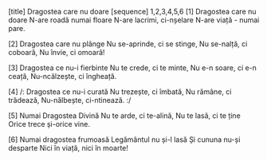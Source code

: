 [title] Dragostea care nu doare
[sequence] 1,2,3,4,5,6
[1]
Dragostea care nu doare
N-are roadă numai floare
N-are lacrimi, ci-nșelare
N-are viață - numai pare.

[2]
Dragostea care nu plânge
Nu se-aprinde, ci se stinge,
Nu se-nalță, ci coboară,
Nu învie, ci omoară!

[3]
Dragostea ce nu-i fierbinte
Nu te crede, ci te minte,
Nu e-n soare, ci e-n ceață,
Nu-ncălzește, ci îngheață.

[4]
/: Dragostea ce nu-i curată
Nu trezește, ci îmbată,
Nu rămâne, ci trădează,
Nu-nălbește, ci-ntinează. :/

[5]
Numai Dragostea Divină
Nu te arde, ci te-alină,
Nu te lasă, ci te ține
Orice trece și-orice vine.

[6]
Numai dragostea frumoasă
Legământul nu și-l lasă
Și cununa nu-și desparte
Nici în viață, nici în moarte!

